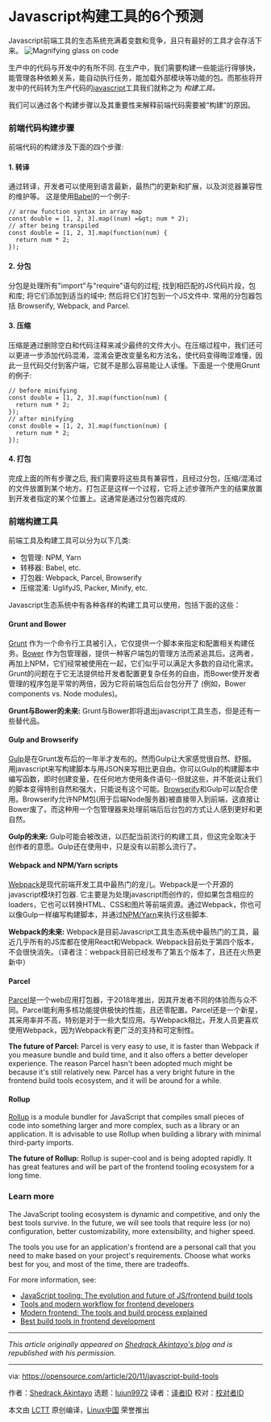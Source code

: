 [#]: collector: (lujun9972)
[#]: translator: (ywxgod)
[#]: reviewer: ( )
[#]: publisher: ( )
[#]: url: ( )
[#]: subject: (6 predictions for JavaScript build tools)
[#]: via: (https://opensource.com/article/20/11/javascript-build-tools)
[#]: author: (Shedrack Akintayo https://opensource.com/users/shedrack-akintayo)

Javascript构建工具的6个预测
======
Javascript前端工具的生态系统充满着变数和竞争，且只有最好的工具才会存活下来。
![Magnifying glass on code][1]

生产中的代码与开发中的有所不同. 在生产中，我们需要构建一些能运行得够快，能管理各种依赖关系，能自动执行任务，能加载外部模块等功能的包。而那些将开发中的代码转为生产代码的[javascript][2]工具我们就称之为 _构建工具。_

我们可以通过各个构建步骤以及其重要性来解释前端代码需要被“构建”的原因。

### 前端代码构建步骤

前端代码的构建涉及下面的四个步骤:

#### 1\. 转译

通过转译，开发者可以使用到语言最新，最热门的更新和扩展，以及浏览器兼容性的维护等。 这是使用[Babel][3]的一个例子:


```
// arrow function syntax in array map
const double = [1, 2, 3].map((num) =&gt; num * 2);
// after being transpiled
const double = [1, 2, 3].map(function(num) {
  return num * 2;
});
```

#### 2\. 分包

分包是处理所有"import"与"require"语句的过程; 找到相匹配的JS代码片段，包和库; 将它们添加到适当的域中; 然后将它们打包到一个JS文件中. 常用的分包器包括 Browserify, Webpack, and Parcel.

#### 3\. 压缩

压缩是通过删除空白和代码注释来减少最终的文件大小。在压缩过程中，我们还可以更进一步添加代码混淆，混淆会更改变量名和方法名，使代码变得晦涩难懂，因此一旦代码交付到客户端，它就不是那么容易能让人读懂。下面是一个使用Grunt的例子:


```
// before minifying
const double = [1, 2, 3].map(function(num) {
  return num * 2;
});
// after minifying
const double = [1, 2, 3].map(function(num) {
  return num * 2;
});
```

#### 4\. 打包

完成上面的所有步骤之后, 我们需要将这些具有兼容性，且经过分包，压缩/混淆过的文件放置到某个地方。打包正是这样一个过程，它将上述步骤所产生的结果放置到开发者指定的某个位置上。这通常是通过分包器完成的.

### 前端构建工具

前端工具及构建工具可以分为以下几类:

  * 包管理: NPM, Yarn
  * 转移器: Babel, etc.
  * 打包器: Webpack, Parcel, Browserify
  * 压缩混淆: UglifyJS, Packer, Minify, etc.



Javascript生态系统中有各种各样的构建工具可以使用，包括下面的这些：

#### Grunt and Bower

[Grunt][4] 作为一个命令行工具被引入，它仅提供一个脚本来指定和配置相关构建任务。[Bower][5] 作为包管理器，提供一种客户端包的管理方法而紧追其后。这两者，再加上NPM，它们经常被使用在一起，它们似乎可以满足大多数的自动化需求。Grunt的问题在于它无法提供给开发者配置更复杂任务的自由，而Bower使开发者管理的程序包是平常的两倍，因为它将前端包后后台包分开了 (例如，Bower components vs. Node modules)。

**Grunt与Bower的未来:** Grunt与Bower即将退出javascript工具生态，但是还有一些替代品。

#### Gulp and Browserify

[Gulp][6]是在Grunt发布后的一年半才发布的。然而Gulp让大家感觉很自然、舒服。用javascript来写构建脚本与用JSON来写相比更自由。你可以Gulp的构建脚本中编写函数，即时创建变量，在任何地方使用条件语句--但就这些，并不能说让我们的脚本变得特别自然和强大，只能说有这个可能。[Browserify][7]和Gulp可以配合使用。Browserify允许NPM包(用于后端Node服务器)被直接带入到前端，这直接让Bower废了。而这种用一个包管理器来处理前端后后台包的方式让人感到更好和更自然。

**Gulp的未来:** Gulp可能会被改进，以匹配当前流行的构建工具，但这完全取决于创作者的意愿。Gulp还在使用中，只是没有以前那么流行了。

#### Webpack and NPM/Yarn scripts

[Webpack][8]是现代前端开发工具中最热门的宠儿。Webpack是一个开源的javascript模块打包器. 它主要是为处理javascript而创作的，但如果包含相应的loaders，它也可以转换HTML、CSS和图片等前端资源。通过Webpack，你也可以像Gulp一样编写构建脚本，并通过[NPM/Yarn][9]来执行这些脚本.

**Webpack的未来:** Webpack是目前Javascript工具生态系统中最热门的工具，最近几乎所有的JS库都在使用React和Webpack. Webpack目前处于第四个版本，不会很快消失。（译者注：webpack目前已经发布了第五个版本了，且还在火热更新中）

#### Parcel

[Parcel][10]是一个web应用打包器，于2018年推出，因其开发者不同的体验而与众不同。Parcel能利用多核功能提供极快的性能，且还零配置。Parcel还是一个新星，其采用率并不高，特别是对于一些大型应用。与Webpack相比，开发人员更喜欢使用Webpack，因为Webpack有更广泛的支持和可定制性。

**The future of Parcel:** Parcel is very easy to use, it is faster than Webpack if you measure bundle and build time, and it also offers a better developer experience. The reason Parcel hasn't been adopted much might be because it's still relatively new. Parcel has a very bright future in the frontend build tools ecosystem, and it will be around for a while.

#### Rollup

[Rollup][11] is a module bundler for JavaScript that compiles small pieces of code into something larger and more complex, such as a library or an application. It is advisable to use Rollup when building a library with minimal third-party imports.

**The future of Rollup:** Rollup is super-cool and is being adopted rapidly. It has great features and will be part of the frontend tooling ecosystem for a long time.

### Learn more

The JavaScript tooling ecosystem is dynamic and competitive, and only the best tools survive. In the future, we will see tools that require less (or no) configuration, better customizability, more extensibility, and higher speed.

The tools you use for an application's frontend are a personal call that you need to make based on your project's requirements. Choose what works best for you, and most of the time, there are tradeoffs.

For more information, see:

  * [JavaScript tooling: The evolution and future of JS/frontend build tools][12]
  * [Tools and modern workflow for frontend developers][13]
  * [Modern frontend: The tools and build process explained][14]
  * [Best build tools in frontend development][15]



* * *

_This article originally appeared on [Shedrack Akintayo's blog][16] and is republished with his permission._

--------------------------------------------------------------------------------

via: https://opensource.com/article/20/11/javascript-build-tools

作者：[Shedrack Akintayo][a]
选题：[lujun9972][b]
译者：[译者ID](https://github.com/译者ID)
校对：[校对者ID](https://github.com/校对者ID)

本文由 [LCTT](https://github.com/LCTT/TranslateProject) 原创编译，[Linux中国](https://linux.cn/) 荣誉推出

[a]: https://opensource.com/users/shedrack-akintayo
[b]: https://github.com/lujun9972
[1]: https://opensource.com/sites/default/files/styles/image-full-size/public/lead-images/find-file-linux-code_magnifying_glass_zero.png?itok=E2HoPDg0 (Magnifying glass on code)
[2]: https://www.javascript.com/
[3]: https://babeljs.io/
[4]: https://gruntjs.com/
[5]: https://bower.io/
[6]: https://gulpjs.com/
[7]: http://browserify.org/
[8]: https://webpack.js.org/
[9]: https://github.com/yarnpkg/yarn
[10]: https://parceljs.org/
[11]: https://rollupjs.org/guide/en/
[12]: https://qmo.io/blog/javascript-tooling-the-evolution-and-future-of-js-front-end-build-tools/
[13]: https://blog.logrocket.com/tools-and-modern-workflow-for-front-end-developers-505c7227e917/
[14]: https://medium.com/@trevorpoppen/modern-front-end-the-tools-and-build-process-explained-36641b5c1a53
[15]: https://www.developerdrive.com/best-build-tools-frontend-development/
[16]: https://www.sheddy.xyz/posts/javascript-build-tools-past-and-beyond
